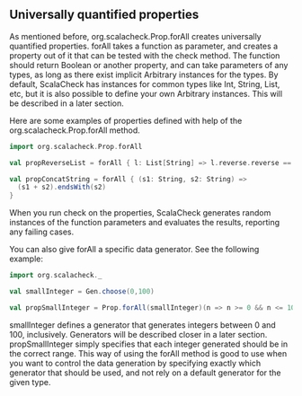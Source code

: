 ## Universally quantified properties

As mentioned before, org.scalacheck.Prop.forAll creates universally quantified properties. forAll takes a function as parameter, and creates a property out of it that can be tested with the check method. The function should return Boolean or another property, and can take parameters of any types, as long as there exist implicit Arbitrary instances for the types. By default, ScalaCheck has instances for common types like Int, String, List, etc, but it is also possible to define your own Arbitrary instances. This will be described in a later section.

Here are some examples of properties defined with help of the org.scalacheck.Prop.forAll method.

```scala
import org.scalacheck.Prop.forAll

val propReverseList = forAll { l: List[String] => l.reverse.reverse == l }

val propConcatString = forAll { (s1: String, s2: String) =>
  (s1 + s2).endsWith(s2)
}
```

When you run check on the properties, ScalaCheck generates random instances of the function parameters and evaluates the results, reporting any failing cases.

You can also give forAll a specific data generator. See the following example:

```scala
import org.scalacheck._

val smallInteger = Gen.choose(0,100)

val propSmallInteger = Prop.forAll(smallInteger)(n => n >= 0 && n <= 100)
```

smallInteger defines a generator that generates integers between 0 and 100, inclusively. Generators will be described closer in a later section. propSmallInteger simply specifies that each integer generated should be in the correct range. This way of using the forAll method is good to use when you want to control the data generation by specifying exactly which generator that should be used, and not rely on a default generator for the given type.
